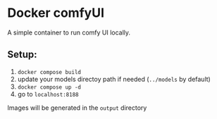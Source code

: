 # Docker comfyUI
A simple container to run comfy UI locally.

## Setup:
1. `docker compose build`
2. update your models directoy path if needed (`../models` by default)
3. `docker compose up -d`
4. go to `localhost:8188`

Images will be generated in the `output` directory

